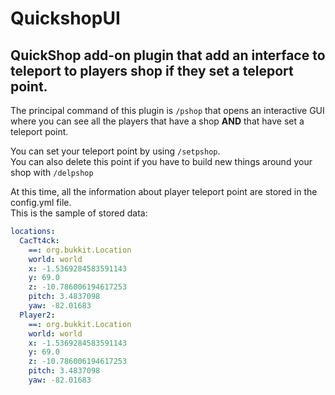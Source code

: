 # QuickshopUI
## QuickShop add-on plugin that add an interface to teleport to players shop if they set a teleport point.

The principal command of this plugin is ```/pshop``` that opens an interactive GUI where you can see all the players
that have a shop **AND** that have set a teleport point.

You can set your teleport point by using ```/setpshop```.</br>
You can also delete this point if you have to build new things around your shop with ```/delpshop```

At this time, all the information about player teleport point are stored in the config.yml file.</br>
This is the sample of stored data:
```yaml
locations:
  CacTt4ck:
    ==: org.bukkit.Location
    world: world
    x: -1.5369284583591143
    y: 69.0
    z: -10.786006194617253
    pitch: 3.4837098
    yaw: -82.01683
  Player2:
    ==: org.bukkit.Location
    world: world
    x: -1.5369284583591143
    y: 69.0
    z: -10.786006194617253
    pitch: 3.4837098
    yaw: -82.01683
```